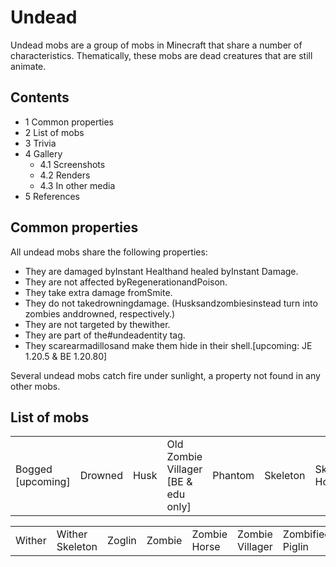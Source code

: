 # Undead
Undead mobs are a group of mobs in Minecraft that share a number of characteristics. Thematically, these mobs are dead creatures that are still animate.

## Contents
- 1 Common properties
- 2 List of mobs
- 3 Trivia
- 4 Gallery
	- 4.1 Screenshots
	- 4.2 Renders
	- 4.3 In other media
- 5 References

## Common properties
All undead mobs share the following properties:

- They are damaged byInstant Healthand healed byInstant Damage.
- They are not affected byRegenerationandPoison.
- They take extra damage fromSmite.
- They do not takedrowningdamage. (Husksandzombiesinstead turn into zombies anddrowned, respectively.)
- They are not targeted by thewither.
- They are part of the#undeadentity tag.
- They scarearmadillosand make them hide in their shell.‌[upcoming: JE 1.20.5 & BE 1.20.80]

Several undead mobs catch fire under sunlight, a property not found in any other mobs.

## List of mobs
|                        |         |      |                                           |         |          |                |       |
|------------------------|---------|------|-------------------------------------------|---------|----------|----------------|-------|
| Bogged<br/>‌[upcoming] | Drowned | Husk | Old Zombie Villager<br/>‌[BE & edu  only] | Phantom | Skeleton | Skeleton Horse | Stray |

|        |                 |        |        |              |                 |                  |
|--------|-----------------|--------|--------|--------------|-----------------|------------------|
| Wither | Wither Skeleton | Zoglin | Zombie | Zombie Horse | Zombie Villager | Zombified Piglin |


